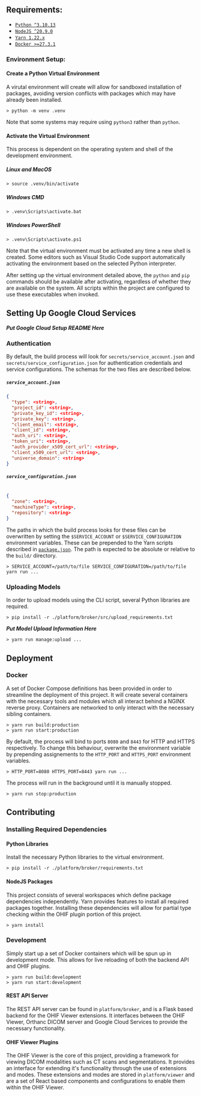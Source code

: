 ## Requirements:

- [`Python ^3.10.13`](https://www.python.org/downloads/)
- [`NodeJS ^20.9.0`](https://nodejs.org/en/download/)
- [`Yarn 1.22.x`](https://classic.yarnpkg.com/en/docs/install/)
- [`Docker >=27.3.1`](https://docs.docker.com/engine/install/)

### Environment Setup:

#### Create a Python Virtual Environment

A virutal environment will create will allow for sandboxed installation of packages, avoiding
version conflicts with packages which may have already been installed.

```
> python -m venv .venv
```

Note that some systems may require using `python3` rather than `python`.

#### Activate the Virtual Environment

This process is dependent on the operating system and shell of the development environment.

##### Linux and MacOS

```
> source .venv/bin/activate
```

##### Windows CMD

```
> .venv\Scripts\activate.bat
```

##### Windows PowerShell

```
> .venv\Scripts\activate.ps1
```

Note that the virtual environment must be activated any time a new shell is created. Some editors
such as Visual Studio Code support automatically activating the environment based on the selected
Python interpreter.

After setting up the virtual environment detailed above, the `python` and `pip` commands should be
available after activating, regardless of whether they are available on the system. All scripts
within the project are configured to use these executables when invoked.

## Setting Up Google Cloud Services

_**Put Google Cloud Setup README Here**_

### Authentication

By default, the build process will look for `secrets/service_account.json` and
`secrets/service_configuration.json` for authentication credentials and service configurations. The
schemas for the two files are described below.

##### `service_account.json`

```json
{
  "type": <string>,
  "project_id": <string>,
  "private_key_id": <string>,
  "private_key": <string>,
  "client_email": <string>,
  "client_id": <string>,
  "auth_uri": <string>,
  "token_uri": <string>,
  "auth_provider_x509_cert_url": <string>,
  "client_x509_cert_url": <string>,
  "universe_domain": <string>
}
```

##### `service_configuration.json`

```json

{
  "zone": <string>,
  "machineType": <string>,
  "repository": <string>
}
```

The paths in which the build process looks for these files can be overwritten by setting the
`$SERVICE_ACCOUNT` or `$SERVICE_CONFIGURATION` environment variables. These can be prepended to the
Yarn scripts described in [`package.json`](package.json). The path is expected to be absolute or
relative to the `build/` directory.

```
> SERVICE_ACCOUNT=/path/to/file SERVICE_CONFIGURATION=/path/to/file yarn run ...
```

### Uploading Models

In order to upload models using the CLI script, several Python libraries are required.

```
> pip install -r ./platform/broker/src/upload_requirements.txt
```

_**Put Model Upload Information Here**_

```
> yarn run manage:upload ...
```

## Deployment

### Docker

A set of Docker Compose definitions has been provided in order to streamline the deployment of this
project. It will create several containers with the necessary tools and modules which all interact
behind a NGINX reverse proxy. Containers are networked to only interact with the necessary sibling
containers.

```
> yarn run build:production
> yarn run start:production
```

By default, the process will bind to ports `8080` and `8443` for HTTP and HTTPS respectively. To
change this behaviour, overwrite the environment variable by prepending assignements to the
`HTTP_PORT` and `HTTPS_PORT` environment variables.

```
> HTTP_PORT=8080 HTTPS_PORT=8443 yarn run ...
```

The process will run in the background until it is manually stopped.

```
> yarn run stop:production
```

## Contributing

### Installing Required Dependencies

#### Python Libraries

Install the necessary Python libraries to the virtual environment.

```
> pip install -r ./platform/broker/requirements.txt
```

#### NodeJS Packages

This project consists of several workspaces which define package dependencies independently. Yarn
provides features to install all required packages together. Installing these dependencies will
allow for partial type checking within the OHIF plugin portion of this project.

```
> yarn install
```

### Development

Simply start up a set of Docker containers which will be spun up in development mode. This allows
for live reloading of both the backend API and OHIF plugins.

```
> yarn run build:development
> yarn run start:development
```

#### REST API Server

The REST API server can be found in `platform/broker`, and is a Flask based backend for the OHIF
Viewer extensions. It interfaces between the OHIF Viewer, Orthanc DICOM server and Google Cloud
Services to provide the necessary functionality.

#### OHIF Viewer Plugins

The OHIF Viewer is the core of this project, providing a framework for viewing DICOM modalities such
as CT scans and segmentations. It provides an interface for extending it's functionality through the
use of extensions and modes. These extensions and modes are stored in `platform/viewer` and are a
set of React based components and configurations to enable them within the OHIF Viewer.
